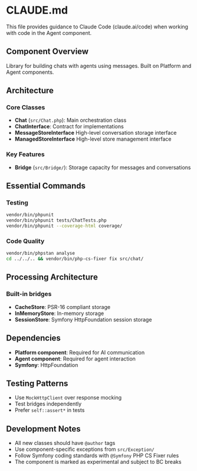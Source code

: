 # CLAUDE.md

This file provides guidance to Claude Code (claude.ai/code) when working with code in the Agent component.

## Component Overview

Library for building chats with agents using messages. Built on Platform and Agent components.

## Architecture

### Core Classes
- **Chat** (`src/Chat.php`): Main orchestration class
- **ChatInterface**: Contract for implementations
- **MessageStoreInterface** High-level conversation storage interface
- **ManagedStoreInterface** High-level store management interface

### Key Features
- **Bridge** (`src/Bridge/`): Storage capacity for messages and conversations

## Essential Commands

### Testing
```bash
vendor/bin/phpunit
vendor/bin/phpunit tests/ChatTests.php
vendor/bin/phpunit --coverage-html coverage/
```

### Code Quality
```bash
vendor/bin/phpstan analyse
cd ../../.. && vendor/bin/php-cs-fixer fix src/chat/
```

## Processing Architecture

### Built-in bridges
- **CacheStore**: PSR-16 compliant storage
- **InMemoryStore**: In-memory storage
- **SessionStore**: Symfony HttpFoundation session storage

## Dependencies

- **Platform component**: Required for AI communication
- **Agent component**: Required for agent interaction
- **Symfony**: HttpFoundation

## Testing Patterns

- Use `MockHttpClient` over response mocking
- Test bridges independently
- Prefer `self::assert*` in tests

## Development Notes

- All new classes should have `@author` tags
- Use component-specific exceptions from `src/Exception/`
- Follow Symfony coding standards with `@Symfony` PHP CS Fixer rules
- The component is marked as experimental and subject to BC breaks
